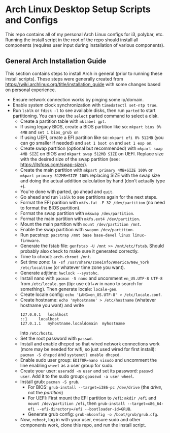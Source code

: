 # Arch Linux Desktop Setup Scripts and Configs
This repo contains all of my personal Arch Linux configs for i3, polybar, etc. Running the install script in the root of the repo should install all components (requires user input during installation of various components).
## General Arch Installation Guide
This section contains steps to install Arch in general (prior to running these install scripts). These steps were generally created from https://wiki.archlinux.org/title/installation_guide with some changes based on personal experience.

- Ensure network connection works by pinging some ip/domain.
- Enable system clock synchronization with `timedatectl set-ntp true`.
- Run `lsblk` or `fdisk -l` to see available disks, then run `parted` to start partitioning. You can use the `select` parted command to select a disk.
    - Create a partition table with `mklabel gpt`.
    - If using legacy BIOS, create a BIOS partition like so: `mkpart bios 0% 4MB` and `set 1 bios_grub on`
    - If using UEFI, create a EFI partition like so: `mkpart efi 0% 512MB` (you can go smaller if needed) and `set 1 boot on` and `set 1 esp on`.
    - Create swap partition (optional but recommended) with `mkpart swap 4MB SIZE` on BIOS and `mkpart swap 512MB SIZE` on UEFI. Replace size with the desired size of the swap partition (see: https://itsfoss.com/swap-size/).
    - Create the main partition with `mkpart primary 4MB+SIZE 100%` or `mkpart primary 512MB+SIZE 100%` replacing SIZE with the swap size and doing the actual addition calculation by hand (don't actually type `+`).
    - You're done with parted, go ahead and `quit`.
    - Go ahead and run `lsblk` to see partitions again for the next steps.
    - Format the EFI parition with `mkfs.fat -F 32 /dev/partition` (no need to format the BIOS partition).
    - Format the swap partition with `mkswap /dev/partition`.
    - Format the main partition with `mkfs.ext4 /dev/partition`.
    - Mount the main partition with `mount /dev/partition /mnt`.
    - Enable the swap partition with `swapon /dev/partition`.
    - Run pacstrap: `pacstrap /mnt base base-devel linux linux-firmware`.
    - Generate the fstab file: `genfstab -U /mnt >> /mnt/etc/fstab`. Should probably also check to make sure it generated correctly.
    - Time to chroot: `arch-chroot /mnt`.
    - Set time zone: `ln -sf /usr/share/zoneinfo/America/New_York /etc/localtime` (or whatever time zone you want).
    - Generate adjtime: `hwclock --systohc`.
    - Install nano with `pacman -S nano` and uncomment `en_US.UTF-8 UTF-8` from `/etc/locale.gen` (tip: use ctrl+w in nano to search for something). Then generate locale: `locale-gen`.
    - Create locale config: `echo 'LANG=en_US.UTF-8' > /etc/locale.conf`.
    - Create hostname: `echo 'myhostname' > /etc/hostname` (whatever hostname you want) and write
        ```
        127.0.0.1	localhost
        ::1		localhost
        127.0.1.1	myhostname.localdomain	myhostname
        ```
      into `/etc/hosts`.
    - Set the root password with `passwd`.
    - Install and enable dhcpcd so that wired network connections work (more may be needed for wifi, so just used wired for first install): `pacman -S dhcpcd` and `systemctl enable dhcpcd`.
    - Enable sudo user group: `EDITOR=nano visudo` and uncomment the line enabling `wheel` as a user group for sudo.
    - Create your user: `useradd -m user` and set its password: `passwd user`. Add it to the sudo group: `gpasswd -a user wheel`.
    - Install grub: `pacman -S grub`.
        - For BIOS: `grub-install --target=i386-pc /dev/drive` (the *drive*, not the *partition*)
        - For UEFI: First mount the EFI partition to `/efi`: `mkdir /efi` and `mount /dev/partition /efi`, then `grub-install --target=x86_64-efi --efi-directory=/efi --bootloader-id=GRUB`.
        - Generate grub config: `grub-mkconfig -o /boot/grub/grub.cfg`.
    - Now, `reboot`, log in with your user, ensure sudo and other components work, clone this repo, and run the install script.